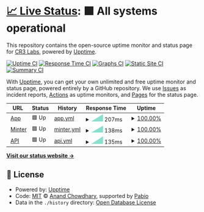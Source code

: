 # [📈 Live Status](https://status.other.page): <!--live status--> **🟩 All systems operational**

This repository contains the open-source uptime monitor and status page for [CR3 Labs](https://cr3labs.com), powered by [Upptime](https://github.com/upptime/upptime).

[![Uptime CI](https://github.com/cr3labs/other-page-status/workflows/Uptime%20CI/badge.svg)](https://github.com/cr3labs/other-page-status/actions?query=workflow%3A%22Uptime+CI%22)
[![Response Time CI](https://github.com/cr3labs/other-page-status/workflows/Response%20Time%20CI/badge.svg)](https://github.com/cr3labs/other-page-status/actions?query=workflow%3A%22Response+Time+CI%22)
[![Graphs CI](https://github.com/cr3labs/other-page-status/workflows/Graphs%20CI/badge.svg)](https://github.com/cr3labs/other-page-status/actions?query=workflow%3A%22Graphs+CI%22)
[![Static Site CI](https://github.com/cr3labs/other-page-status/workflows/Static%20Site%20CI/badge.svg)](https://github.com/cr3labs/other-page-status/actions?query=workflow%3A%22Static+Site+CI%22)
[![Summary CI](https://github.com/cr3labs/other-page-status/workflows/Summary%20CI/badge.svg)](https://github.com/cr3labs/other-page-status/actions?query=workflow%3A%22Summary+CI%22)

With [Upptime](https://upptime.js.org), you can get your own unlimited and free uptime monitor and status page, powered entirely by a GitHub repository. We use [Issues](https://github.com/cr3labs/other-page-status/issues) as incident reports, [Actions](https://github.com/cr3labs/other-page-status/actions) as uptime monitors, and [Pages](https://status.other.page) for the status page.

<!--start: status pages-->
<!-- This summary is generated by Upptime (https://github.com/upptime/upptime) -->
<!-- Do not edit this manually, your changes will be overwritten -->
<!-- prettier-ignore -->
| URL | Status | History | Response Time | Uptime |
| --- | ------ | ------- | ------------- | ------ |
| <img alt="" src="https://icons.duckduckgo.com/ip3/api.other.page.ico" height="13"> [App](https://api.other.page/core/v0/health) | 🟩 Up | [app.yml](https://github.com/CR3Labs/other-page-status/commits/HEAD/history/app.yml) | <details><summary><img alt="Response time graph" src="./graphs/app/response-time-week.png" height="20"> 207ms</summary><br><a href="https://status.other.page/history/app"><img alt="Response time 207" src="https://img.shields.io/endpoint?url=https%3A%2F%2Fraw.githubusercontent.com%2FCR3Labs%2Fother-page-status%2FHEAD%2Fapi%2Fapp%2Fresponse-time.json"></a><br><a href="https://status.other.page/history/app"><img alt="24-hour response time 207" src="https://img.shields.io/endpoint?url=https%3A%2F%2Fraw.githubusercontent.com%2FCR3Labs%2Fother-page-status%2FHEAD%2Fapi%2Fapp%2Fresponse-time-day.json"></a><br><a href="https://status.other.page/history/app"><img alt="7-day response time 207" src="https://img.shields.io/endpoint?url=https%3A%2F%2Fraw.githubusercontent.com%2FCR3Labs%2Fother-page-status%2FHEAD%2Fapi%2Fapp%2Fresponse-time-week.json"></a><br><a href="https://status.other.page/history/app"><img alt="30-day response time 207" src="https://img.shields.io/endpoint?url=https%3A%2F%2Fraw.githubusercontent.com%2FCR3Labs%2Fother-page-status%2FHEAD%2Fapi%2Fapp%2Fresponse-time-month.json"></a><br><a href="https://status.other.page/history/app"><img alt="1-year response time 207" src="https://img.shields.io/endpoint?url=https%3A%2F%2Fraw.githubusercontent.com%2FCR3Labs%2Fother-page-status%2FHEAD%2Fapi%2Fapp%2Fresponse-time-year.json"></a></details> | <details><summary><a href="https://status.other.page/history/app">100.00%</a></summary><a href="https://status.other.page/history/app"><img alt="All-time uptime 100.00%" src="https://img.shields.io/endpoint?url=https%3A%2F%2Fraw.githubusercontent.com%2FCR3Labs%2Fother-page-status%2FHEAD%2Fapi%2Fapp%2Fuptime.json"></a><br><a href="https://status.other.page/history/app"><img alt="24-hour uptime 100.00%" src="https://img.shields.io/endpoint?url=https%3A%2F%2Fraw.githubusercontent.com%2FCR3Labs%2Fother-page-status%2FHEAD%2Fapi%2Fapp%2Fuptime-day.json"></a><br><a href="https://status.other.page/history/app"><img alt="7-day uptime 100.00%" src="https://img.shields.io/endpoint?url=https%3A%2F%2Fraw.githubusercontent.com%2FCR3Labs%2Fother-page-status%2FHEAD%2Fapi%2Fapp%2Fuptime-week.json"></a><br><a href="https://status.other.page/history/app"><img alt="30-day uptime 100.00%" src="https://img.shields.io/endpoint?url=https%3A%2F%2Fraw.githubusercontent.com%2FCR3Labs%2Fother-page-status%2FHEAD%2Fapi%2Fapp%2Fuptime-month.json"></a><br><a href="https://status.other.page/history/app"><img alt="1-year uptime 100.00%" src="https://img.shields.io/endpoint?url=https%3A%2F%2Fraw.githubusercontent.com%2FCR3Labs%2Fother-page-status%2FHEAD%2Fapi%2Fapp%2Fuptime-year.json"></a></details>
| <img alt="" src="https://icons.duckduckgo.com/ip3/api.other.page.ico" height="13"> [Minter](https://api.other.page/v1/health/blockchain) | 🟩 Up | [minter.yml](https://github.com/CR3Labs/other-page-status/commits/HEAD/history/minter.yml) | <details><summary><img alt="Response time graph" src="./graphs/minter/response-time-week.png" height="20"> 138ms</summary><br><a href="https://status.other.page/history/minter"><img alt="Response time 138" src="https://img.shields.io/endpoint?url=https%3A%2F%2Fraw.githubusercontent.com%2FCR3Labs%2Fother-page-status%2FHEAD%2Fapi%2Fminter%2Fresponse-time.json"></a><br><a href="https://status.other.page/history/minter"><img alt="24-hour response time 138" src="https://img.shields.io/endpoint?url=https%3A%2F%2Fraw.githubusercontent.com%2FCR3Labs%2Fother-page-status%2FHEAD%2Fapi%2Fminter%2Fresponse-time-day.json"></a><br><a href="https://status.other.page/history/minter"><img alt="7-day response time 138" src="https://img.shields.io/endpoint?url=https%3A%2F%2Fraw.githubusercontent.com%2FCR3Labs%2Fother-page-status%2FHEAD%2Fapi%2Fminter%2Fresponse-time-week.json"></a><br><a href="https://status.other.page/history/minter"><img alt="30-day response time 138" src="https://img.shields.io/endpoint?url=https%3A%2F%2Fraw.githubusercontent.com%2FCR3Labs%2Fother-page-status%2FHEAD%2Fapi%2Fminter%2Fresponse-time-month.json"></a><br><a href="https://status.other.page/history/minter"><img alt="1-year response time 138" src="https://img.shields.io/endpoint?url=https%3A%2F%2Fraw.githubusercontent.com%2FCR3Labs%2Fother-page-status%2FHEAD%2Fapi%2Fminter%2Fresponse-time-year.json"></a></details> | <details><summary><a href="https://status.other.page/history/minter">100.00%</a></summary><a href="https://status.other.page/history/minter"><img alt="All-time uptime 100.00%" src="https://img.shields.io/endpoint?url=https%3A%2F%2Fraw.githubusercontent.com%2FCR3Labs%2Fother-page-status%2FHEAD%2Fapi%2Fminter%2Fuptime.json"></a><br><a href="https://status.other.page/history/minter"><img alt="24-hour uptime 100.00%" src="https://img.shields.io/endpoint?url=https%3A%2F%2Fraw.githubusercontent.com%2FCR3Labs%2Fother-page-status%2FHEAD%2Fapi%2Fminter%2Fuptime-day.json"></a><br><a href="https://status.other.page/history/minter"><img alt="7-day uptime 100.00%" src="https://img.shields.io/endpoint?url=https%3A%2F%2Fraw.githubusercontent.com%2FCR3Labs%2Fother-page-status%2FHEAD%2Fapi%2Fminter%2Fuptime-week.json"></a><br><a href="https://status.other.page/history/minter"><img alt="30-day uptime 100.00%" src="https://img.shields.io/endpoint?url=https%3A%2F%2Fraw.githubusercontent.com%2FCR3Labs%2Fother-page-status%2FHEAD%2Fapi%2Fminter%2Fuptime-month.json"></a><br><a href="https://status.other.page/history/minter"><img alt="1-year uptime 100.00%" src="https://img.shields.io/endpoint?url=https%3A%2F%2Fraw.githubusercontent.com%2FCR3Labs%2Fother-page-status%2FHEAD%2Fapi%2Fminter%2Fuptime-year.json"></a></details>
| <img alt="" src="https://icons.duckduckgo.com/ip3/api.other.page.ico" height="13"> [API](https://api.other.page/v1/health) | 🟩 Up | [api.yml](https://github.com/CR3Labs/other-page-status/commits/HEAD/history/api.yml) | <details><summary><img alt="Response time graph" src="./graphs/api/response-time-week.png" height="20"> 135ms</summary><br><a href="https://status.other.page/history/api"><img alt="Response time 135" src="https://img.shields.io/endpoint?url=https%3A%2F%2Fraw.githubusercontent.com%2FCR3Labs%2Fother-page-status%2FHEAD%2Fapi%2Fapi%2Fresponse-time.json"></a><br><a href="https://status.other.page/history/api"><img alt="24-hour response time 135" src="https://img.shields.io/endpoint?url=https%3A%2F%2Fraw.githubusercontent.com%2FCR3Labs%2Fother-page-status%2FHEAD%2Fapi%2Fapi%2Fresponse-time-day.json"></a><br><a href="https://status.other.page/history/api"><img alt="7-day response time 135" src="https://img.shields.io/endpoint?url=https%3A%2F%2Fraw.githubusercontent.com%2FCR3Labs%2Fother-page-status%2FHEAD%2Fapi%2Fapi%2Fresponse-time-week.json"></a><br><a href="https://status.other.page/history/api"><img alt="30-day response time 135" src="https://img.shields.io/endpoint?url=https%3A%2F%2Fraw.githubusercontent.com%2FCR3Labs%2Fother-page-status%2FHEAD%2Fapi%2Fapi%2Fresponse-time-month.json"></a><br><a href="https://status.other.page/history/api"><img alt="1-year response time 135" src="https://img.shields.io/endpoint?url=https%3A%2F%2Fraw.githubusercontent.com%2FCR3Labs%2Fother-page-status%2FHEAD%2Fapi%2Fapi%2Fresponse-time-year.json"></a></details> | <details><summary><a href="https://status.other.page/history/api">100.00%</a></summary><a href="https://status.other.page/history/api"><img alt="All-time uptime 100.00%" src="https://img.shields.io/endpoint?url=https%3A%2F%2Fraw.githubusercontent.com%2FCR3Labs%2Fother-page-status%2FHEAD%2Fapi%2Fapi%2Fuptime.json"></a><br><a href="https://status.other.page/history/api"><img alt="24-hour uptime 100.00%" src="https://img.shields.io/endpoint?url=https%3A%2F%2Fraw.githubusercontent.com%2FCR3Labs%2Fother-page-status%2FHEAD%2Fapi%2Fapi%2Fuptime-day.json"></a><br><a href="https://status.other.page/history/api"><img alt="7-day uptime 100.00%" src="https://img.shields.io/endpoint?url=https%3A%2F%2Fraw.githubusercontent.com%2FCR3Labs%2Fother-page-status%2FHEAD%2Fapi%2Fapi%2Fuptime-week.json"></a><br><a href="https://status.other.page/history/api"><img alt="30-day uptime 100.00%" src="https://img.shields.io/endpoint?url=https%3A%2F%2Fraw.githubusercontent.com%2FCR3Labs%2Fother-page-status%2FHEAD%2Fapi%2Fapi%2Fuptime-month.json"></a><br><a href="https://status.other.page/history/api"><img alt="1-year uptime 100.00%" src="https://img.shields.io/endpoint?url=https%3A%2F%2Fraw.githubusercontent.com%2FCR3Labs%2Fother-page-status%2FHEAD%2Fapi%2Fapi%2Fuptime-year.json"></a></details>

<!--end: status pages-->

[**Visit our status website →**](https://status.other.page)

## 📄 License

- Powered by: [Upptime](https://github.com/upptime/upptime)
- Code: [MIT](./LICENSE) © [Anand Chowdhary](https://anandchowdhary.com), supported by [Pabio](https://pabio.com)
- Data in the `./history` directory: [Open Database License](https://opendatacommons.org/licenses/odbl/1-0/)
